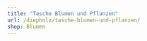 ```yaml
---
title: "Tasche Blumen und Pflanzen"
url: /diepholz/tasche-blumen-und-pflanzen/
shop: Blumen
---
```

